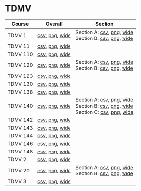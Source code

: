 # TDMV

| Course | Overall | Section |
| ------ | ------- | ------- |
| TDMV 1 | [csv](https://github.com/UCSD-Historical-Enrollment-Data/2025Winter/blob/main/overall/TDMV%201.csv), [png](https://raw.githubusercontent.com/UCSD-Historical-Enrollment-Data/2025Winter/main/plot_overall/TDMV%201.png), [wide](https://raw.githubusercontent.com/UCSD-Historical-Enrollment-Data/2025Winter/main/plot_overall_wide/TDMV%201.png) | Section A: [csv](https://github.com/UCSD-Historical-Enrollment-Data/2025Winter/blob/main/section/TDMV%201_A.csv), [png](https://raw.githubusercontent.com/UCSD-Historical-Enrollment-Data/2025Winter/main/plot_section/TDMV%201_A.png), [wide](https://raw.githubusercontent.com/UCSD-Historical-Enrollment-Data/2025Winter/main/plot_section_wide/TDMV%201_A.png)<br>Section B: [csv](https://github.com/UCSD-Historical-Enrollment-Data/2025Winter/blob/main/section/TDMV%201_B.csv), [png](https://raw.githubusercontent.com/UCSD-Historical-Enrollment-Data/2025Winter/main/plot_section/TDMV%201_B.png), [wide](https://raw.githubusercontent.com/UCSD-Historical-Enrollment-Data/2025Winter/main/plot_section_wide/TDMV%201_B.png) |
| TDMV 11 | [csv](https://github.com/UCSD-Historical-Enrollment-Data/2025Winter/blob/main/overall/TDMV%2011.csv), [png](https://raw.githubusercontent.com/UCSD-Historical-Enrollment-Data/2025Winter/main/plot_overall/TDMV%2011.png), [wide](https://raw.githubusercontent.com/UCSD-Historical-Enrollment-Data/2025Winter/main/plot_overall_wide/TDMV%2011.png) |  |
| TDMV 110 | [csv](https://github.com/UCSD-Historical-Enrollment-Data/2025Winter/blob/main/overall/TDMV%20110.csv), [png](https://raw.githubusercontent.com/UCSD-Historical-Enrollment-Data/2025Winter/main/plot_overall/TDMV%20110.png), [wide](https://raw.githubusercontent.com/UCSD-Historical-Enrollment-Data/2025Winter/main/plot_overall_wide/TDMV%20110.png) |  |
| TDMV 120 | [csv](https://github.com/UCSD-Historical-Enrollment-Data/2025Winter/blob/main/overall/TDMV%20120.csv), [png](https://raw.githubusercontent.com/UCSD-Historical-Enrollment-Data/2025Winter/main/plot_overall/TDMV%20120.png), [wide](https://raw.githubusercontent.com/UCSD-Historical-Enrollment-Data/2025Winter/main/plot_overall_wide/TDMV%20120.png) | Section A: [csv](https://github.com/UCSD-Historical-Enrollment-Data/2025Winter/blob/main/section/TDMV%20120_A.csv), [png](https://raw.githubusercontent.com/UCSD-Historical-Enrollment-Data/2025Winter/main/plot_section/TDMV%20120_A.png), [wide](https://raw.githubusercontent.com/UCSD-Historical-Enrollment-Data/2025Winter/main/plot_section_wide/TDMV%20120_A.png)<br>Section B: [csv](https://github.com/UCSD-Historical-Enrollment-Data/2025Winter/blob/main/section/TDMV%20120_B.csv), [png](https://raw.githubusercontent.com/UCSD-Historical-Enrollment-Data/2025Winter/main/plot_section/TDMV%20120_B.png), [wide](https://raw.githubusercontent.com/UCSD-Historical-Enrollment-Data/2025Winter/main/plot_section_wide/TDMV%20120_B.png) |
| TDMV 123 | [csv](https://github.com/UCSD-Historical-Enrollment-Data/2025Winter/blob/main/overall/TDMV%20123.csv), [png](https://raw.githubusercontent.com/UCSD-Historical-Enrollment-Data/2025Winter/main/plot_overall/TDMV%20123.png), [wide](https://raw.githubusercontent.com/UCSD-Historical-Enrollment-Data/2025Winter/main/plot_overall_wide/TDMV%20123.png) |  |
| TDMV 130 | [csv](https://github.com/UCSD-Historical-Enrollment-Data/2025Winter/blob/main/overall/TDMV%20130.csv), [png](https://raw.githubusercontent.com/UCSD-Historical-Enrollment-Data/2025Winter/main/plot_overall/TDMV%20130.png), [wide](https://raw.githubusercontent.com/UCSD-Historical-Enrollment-Data/2025Winter/main/plot_overall_wide/TDMV%20130.png) |  |
| TDMV 138 | [csv](https://github.com/UCSD-Historical-Enrollment-Data/2025Winter/blob/main/overall/TDMV%20138.csv), [png](https://raw.githubusercontent.com/UCSD-Historical-Enrollment-Data/2025Winter/main/plot_overall/TDMV%20138.png), [wide](https://raw.githubusercontent.com/UCSD-Historical-Enrollment-Data/2025Winter/main/plot_overall_wide/TDMV%20138.png) |  |
| TDMV 140 | [csv](https://github.com/UCSD-Historical-Enrollment-Data/2025Winter/blob/main/overall/TDMV%20140.csv), [png](https://raw.githubusercontent.com/UCSD-Historical-Enrollment-Data/2025Winter/main/plot_overall/TDMV%20140.png), [wide](https://raw.githubusercontent.com/UCSD-Historical-Enrollment-Data/2025Winter/main/plot_overall_wide/TDMV%20140.png) | Section A: [csv](https://github.com/UCSD-Historical-Enrollment-Data/2025Winter/blob/main/section/TDMV%20140_A.csv), [png](https://raw.githubusercontent.com/UCSD-Historical-Enrollment-Data/2025Winter/main/plot_section/TDMV%20140_A.png), [wide](https://raw.githubusercontent.com/UCSD-Historical-Enrollment-Data/2025Winter/main/plot_section_wide/TDMV%20140_A.png)<br>Section B: [csv](https://github.com/UCSD-Historical-Enrollment-Data/2025Winter/blob/main/section/TDMV%20140_B.csv), [png](https://raw.githubusercontent.com/UCSD-Historical-Enrollment-Data/2025Winter/main/plot_section/TDMV%20140_B.png), [wide](https://raw.githubusercontent.com/UCSD-Historical-Enrollment-Data/2025Winter/main/plot_section_wide/TDMV%20140_B.png)<br>Section C: [csv](https://github.com/UCSD-Historical-Enrollment-Data/2025Winter/blob/main/section/TDMV%20140_C.csv), [png](https://raw.githubusercontent.com/UCSD-Historical-Enrollment-Data/2025Winter/main/plot_section/TDMV%20140_C.png), [wide](https://raw.githubusercontent.com/UCSD-Historical-Enrollment-Data/2025Winter/main/plot_section_wide/TDMV%20140_C.png) |
| TDMV 142 | [csv](https://github.com/UCSD-Historical-Enrollment-Data/2025Winter/blob/main/overall/TDMV%20142.csv), [png](https://raw.githubusercontent.com/UCSD-Historical-Enrollment-Data/2025Winter/main/plot_overall/TDMV%20142.png), [wide](https://raw.githubusercontent.com/UCSD-Historical-Enrollment-Data/2025Winter/main/plot_overall_wide/TDMV%20142.png) |  |
| TDMV 143 | [csv](https://github.com/UCSD-Historical-Enrollment-Data/2025Winter/blob/main/overall/TDMV%20143.csv), [png](https://raw.githubusercontent.com/UCSD-Historical-Enrollment-Data/2025Winter/main/plot_overall/TDMV%20143.png), [wide](https://raw.githubusercontent.com/UCSD-Historical-Enrollment-Data/2025Winter/main/plot_overall_wide/TDMV%20143.png) |  |
| TDMV 144 | [csv](https://github.com/UCSD-Historical-Enrollment-Data/2025Winter/blob/main/overall/TDMV%20144.csv), [png](https://raw.githubusercontent.com/UCSD-Historical-Enrollment-Data/2025Winter/main/plot_overall/TDMV%20144.png), [wide](https://raw.githubusercontent.com/UCSD-Historical-Enrollment-Data/2025Winter/main/plot_overall_wide/TDMV%20144.png) |  |
| TDMV 146 | [csv](https://github.com/UCSD-Historical-Enrollment-Data/2025Winter/blob/main/overall/TDMV%20146.csv), [png](https://raw.githubusercontent.com/UCSD-Historical-Enrollment-Data/2025Winter/main/plot_overall/TDMV%20146.png), [wide](https://raw.githubusercontent.com/UCSD-Historical-Enrollment-Data/2025Winter/main/plot_overall_wide/TDMV%20146.png) |  |
| TDMV 148 | [csv](https://github.com/UCSD-Historical-Enrollment-Data/2025Winter/blob/main/overall/TDMV%20148.csv), [png](https://raw.githubusercontent.com/UCSD-Historical-Enrollment-Data/2025Winter/main/plot_overall/TDMV%20148.png), [wide](https://raw.githubusercontent.com/UCSD-Historical-Enrollment-Data/2025Winter/main/plot_overall_wide/TDMV%20148.png) |  |
| TDMV 2 | [csv](https://github.com/UCSD-Historical-Enrollment-Data/2025Winter/blob/main/overall/TDMV%202.csv), [png](https://raw.githubusercontent.com/UCSD-Historical-Enrollment-Data/2025Winter/main/plot_overall/TDMV%202.png), [wide](https://raw.githubusercontent.com/UCSD-Historical-Enrollment-Data/2025Winter/main/plot_overall_wide/TDMV%202.png) |  |
| TDMV 20 | [csv](https://github.com/UCSD-Historical-Enrollment-Data/2025Winter/blob/main/overall/TDMV%2020.csv), [png](https://raw.githubusercontent.com/UCSD-Historical-Enrollment-Data/2025Winter/main/plot_overall/TDMV%2020.png), [wide](https://raw.githubusercontent.com/UCSD-Historical-Enrollment-Data/2025Winter/main/plot_overall_wide/TDMV%2020.png) | Section A: [csv](https://github.com/UCSD-Historical-Enrollment-Data/2025Winter/blob/main/section/TDMV%2020_A.csv), [png](https://raw.githubusercontent.com/UCSD-Historical-Enrollment-Data/2025Winter/main/plot_section/TDMV%2020_A.png), [wide](https://raw.githubusercontent.com/UCSD-Historical-Enrollment-Data/2025Winter/main/plot_section_wide/TDMV%2020_A.png)<br>Section B: [csv](https://github.com/UCSD-Historical-Enrollment-Data/2025Winter/blob/main/section/TDMV%2020_B.csv), [png](https://raw.githubusercontent.com/UCSD-Historical-Enrollment-Data/2025Winter/main/plot_section/TDMV%2020_B.png), [wide](https://raw.githubusercontent.com/UCSD-Historical-Enrollment-Data/2025Winter/main/plot_section_wide/TDMV%2020_B.png) |
| TDMV 3 | [csv](https://github.com/UCSD-Historical-Enrollment-Data/2025Winter/blob/main/overall/TDMV%203.csv), [png](https://raw.githubusercontent.com/UCSD-Historical-Enrollment-Data/2025Winter/main/plot_overall/TDMV%203.png), [wide](https://raw.githubusercontent.com/UCSD-Historical-Enrollment-Data/2025Winter/main/plot_overall_wide/TDMV%203.png) |  |
